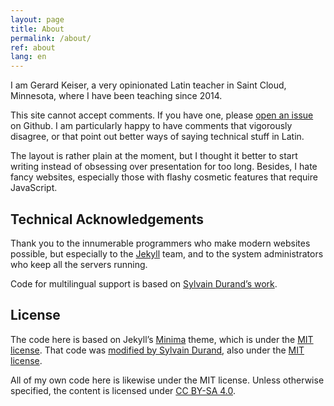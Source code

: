 ```yaml
---
layout: page
title: About
permalink: /about/
ref: about
lang: en
---
```


I am Gerard Keiser, a very opinionated Latin teacher in Saint Cloud, 
Minnesota, where I have been teaching since 2014. 

This site cannot accept comments. If you have one, please
[open an issue](https://github.com/Lactantius/discamus/issues) on 
Github. I am particularly happy to have comments that vigorously 
disagree, or that point out better ways of saying technical stuff in 
Latin.

The layout is rather plain at the moment, but I thought it better to 
start writing instead of obsessing over presentation for too long. 
Besides, I hate fancy websites, especially those with flashy cosmetic
features that require JavaScript.

## Technical Acknowledgements

Thank you to the innumerable programmers who make modern websites
possible, but especially to the [Jekyll](https://www.jekyllrb.com)
team, and to the system administrators who keep all the servers
running.

Code for multilingual support is based on [Sylvain Durand’s
work](https://www.sylvaindurand.org/making-jekyll-multilingual/).

## License

The code here is based on Jekyll’s
[Minima](https://github.com/jekyll/minima) theme, which is under the
[MIT license](https://opensource.org/licenses/MIT). That code was
[modified by Sylvain
Durand](https://github.com/sylvaindurand/jekyll-multilingual), also
under the [MIT license](https://www.sylvaindurand.org/about#license).

All of my own code here is likewise under the MIT license. 
Unless otherwise specified, the content is licensed under 
[CC BY-SA 4.0](https://creativecommons.org/licenses/by-sa/4.0/).
